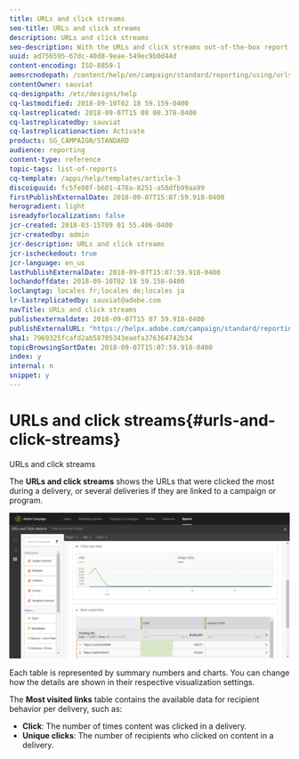```yaml
---
title: URLs and click streams
seo-title: URLs and click streams
description: URLs and click streams
seo-description: With the URLs and click streams out-of-the-box report, learn about the success of the URLs in your deliveries.
uuid: ad756595-67dc-40d8-9eae-549ec9b0d44d
content-encoding: ISO-8859-1
aemsrcnodepath: /content/help/en/campaign/standard/reporting/using/urls-and-click-streams
contentOwner: sauviat
cq-designpath: /etc/designs/help
cq-lastmodified: 2018-09-10T02 18 59.159-0400
cq-lastreplicated: 2018-09-07T15 08 00.378-0400
cq-lastreplicatedby: sauviat
cq-lastreplicationaction: Activate
products: SG_CAMPAIGN/STANDARD
audience: reporting
content-type: reference
topic-tags: list-of-reports
cq-template: /apps/help/templates/article-3
discoiquuid: fc5fe98f-b601-478a-8251-a58dfb99aa99
firstPublishExternalDate: 2018-09-07T15:07:59.918-0400
herogradient: light
isreadyforlocalization: false
jcr-created: 2018-03-15T09 01 55.406-0400
jcr-createdby: admin
jcr-description: URLs and click streams
jcr-ischeckedout: true
jcr-language: en_us
lastPublishExternalDate: 2018-09-07T15:07:59.918-0400
lochandoffdate: 2018-09-10T02 18 59.158-0400
loclangtag: locales fr;locales de;locales ja
lr-lastreplicatedby: sauviat@adobe.com
navTitle: URLs and click streams
publishexternaldate: 2018-09-07T15 07 59.918-0400
publishExternalURL: "https://helpx.adobe.com/campaign/standard/reporting/using/urls-and-click-streams.html"
sha1: 7969325fcafd2ab58705343eaefa376364742b34
topicBrowsingSortDate: 2018-09-07T15:07:59.918-0400
index: y
internal: n
snippet: y
---
```


# URLs and click streams{#urls-and-click-streams}

URLs and click streams

The **URLs and click streams** shows the URLs that were clicked the most during a delivery, or several deliveries if they are linked to a campaign or program.

![](assets/delivery_reports_8.png)

Each table is represented by summary numbers and charts. You can change how the details are shown in their respective visualization settings.

The **Most visited links** table contains the available data for recipient behavior per delivery, such as:

* **Click**: The number of times content was clicked in a delivery.
* **Unique clicks**: The number of recipients who clicked on content in a delivery.

